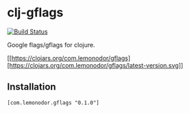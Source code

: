 # clj-gflags

[![Build Status](https://travis-ci.org/wiseman/clj-gflags.png?branch=master)](https://travis-ci.org/wiseman/clj-gflags)

Google flags/gflags for clojure.

[[https://clojars.org/com.lemonodor/gflags][https://clojars.org/com.lemonodor/gflags/latest-version.svg]]


## Installation

```
[com.lemonodor.gflags "0.1.0"]
```
